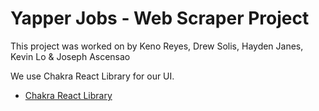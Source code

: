 # Yapper Jobs - Web Scraper Project

This project was worked on by Keno Reyes, Drew Solis, Hayden Janes, Kevin Lo & Joseph Ascensao

We use Chakra React Library for our UI.

- [Chakra React Library](https://v2.chakra-ui.com/)
